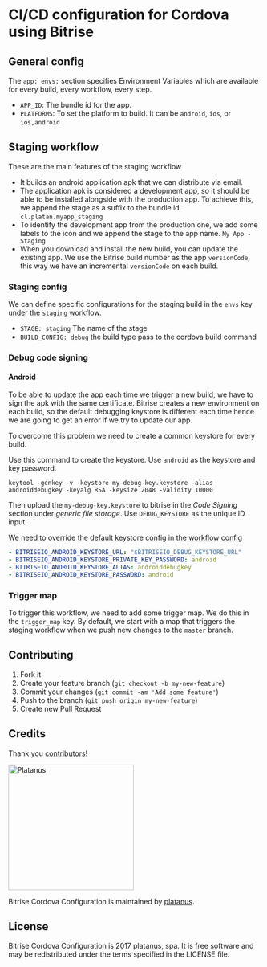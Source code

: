 # CI/CD configuration for Cordova using Bitrise

## General config

The `app: envs:` section specifies Environment Variables which are available for every build, every workflow, every step.

- `APP_ID`: The bundle id for the app.
- `PLATFORMS`: To set the platform to build. It can be `android`, `ios`, or `ios,android`

## Staging workflow

These are the main features of the staging workflow

- It builds an android application apk that we can distribute via email.
- The application apk is considered a development app, so it should be able to be installed alongside with the production app.
  To achieve this, we append the stage as a suffix to the bundle id. `cl.platan.myapp_staging`
- To identify the development app from the production one, we add some labels to the icon and we append
  the stage to the app name. `My App - Staging`
- When you download and install the new build, you can update the existing app.
  We use the Bitrise build number as the app `versionCode`, this way we have an incremental `versionCode` on each build.

### Staging config

We can define specific configurations for the staging build in the `envs` key under the `staging` workflow.

- `STAGE: staging`
  The name of the stage
- `BUILD_CONFIG: debug` the build type pass to the cordova build command

### Debug code signing

#### Android

To be able to update the app each time we trigger a new build, we have to sign the apk with the same certificate.
Bitrise creates a new environment on each build, so the default debugging keystore is different each time hence we are going to
get an error if we try to update our app.

To overcome this problem we need to create a common keystore for every build.

Use this command to create the keystore. Use `android` as the keystore and key password.

```
keytool -genkey -v -keystore my-debug-key.keystore -alias androiddebugkey -keyalg RSA -keysize 2048 -validity 10000
```

Then upload the `my-debug-key.keystore` to bitrise in the *Code Signing* section under *generic file storage*. Use `DEBUG_KEYSTORE` as
the unique ID input.

We need to override the default keystore config in the [workflow config](#staging-config)

```yaml
- BITRISEIO_ANDROID_KEYSTORE_URL: "$BITRISEIO_DEBUG_KEYSTORE_URL"
- BITRISEIO_ANDROID_KEYSTORE_PRIVATE_KEY_PASSWORD: android
- BITRISEIO_ANDROID_KEYSTORE_ALIAS: androiddebugkey
- BITRISEIO_ANDROID_KEYSTORE_PASSWORD: android
```

### Trigger map

To trigger this workflow, we need to add some trigger map. We do this in the `trigger_map` key. By default, we start with
a map that triggers the staging workflow when we push new changes to the `master` branch.

## Contributing

1. Fork it
2. Create your feature branch (`git checkout -b my-new-feature`)
3. Commit your changes (`git commit -am 'Add some feature'`)
4. Push to the branch (`git push origin my-new-feature`)
5. Create new Pull Request

## Credits

Thank you [contributors](https://github.com/platanus/bitrise-cordova-config/graphs/contributors)!

<img src="http://platan.us/gravatar_with_text.png" alt="Platanus" width="250"/>

Bitrise Cordova Configuration is maintained by [platanus](http://platan.us).

## License

Bitrise Cordova Configuration is 2017 platanus, spa. It is free software and may be redistributed under the terms specified in the LICENSE file.
